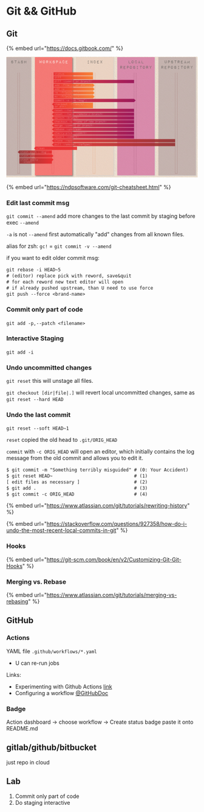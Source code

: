 # Git && GitHub

## Git

{% embed url="https://docs.gitbook.com/" %}

![](../.gitbook/assets/git.png)

{% embed url="https://ndpsoftware.com/git-cheatsheet.html" %}

### Edit last commit msg

`git commit --amend` add more changes to the last commit by staging before exec `--amend`

`-a` is not `--amend` first automatically "add" changes from all known files.

alias for zsh: `gc!` = `git commit -v --amend`

if you want to edit older commit msg:

```
git rebase -i HEAD~5
# (editor) replace pick with reword, save&quit
# for each reword new text editor will open
# if already pushed upstream, than U need to use force
git push --force <brand-name>
```

### Commit only part of code

`git add -p,--patch <filename>` 

### Interactive Staging

`git add -i`

### Undo uncommitted changes

`git reset` this will unstage all files.

`git checkout [dir|file|.]` will revert local uncommitted changes, same as `git reset --hard HEAD`

### Undo the last commit

`git reset --soft HEAD~1` 

`reset` copied the old head to `.git/ORIG_HEAD`

`commit` with `-c ORIG_HEAD` will open an editor, which initially contains the log message from the old commit and allows you to edit it.

```
$ git commit -m "Something terribly misguided" # (0: Your Accident)
$ git reset HEAD~                              # (1)
[ edit files as necessary ]                    # (2)
$ git add .                                    # (3)
$ git commit -c ORIG_HEAD                      # (4)
```

{% embed url="https://www.atlassian.com/git/tutorials/rewriting-history" %}

{% embed url="https://stackoverflow.com/questions/927358/how-do-i-undo-the-most-recent-local-commits-in-git" %}

### Hooks

{% embed url="https://git-scm.com/book/en/v2/Customizing-Git-Git-Hooks" %}

### Merging vs. Rebase

{% embed url="https://www.atlassian.com/git/tutorials/merging-vs-rebasing" %}

## GitHub

### Actions

YAML file `.github/workflows/*.yaml`

* U can re-run jobs

Links:

* Experimenting with Github Actions [link](https://seandavi.github.io/post/learning-github-actions/)
* Configuring a workflow [@GitHubDoc](https://help.github.com/en/actions/configuring-and-managing-workflows/configuring-a-workflow#adding-a-workflow-status-badge-to-your-repository)

### Badge

Action dashboard -> choose workflow -> Create status badge paste it onto README.md

## gitlab/github/bitbucket

just repo in cloud

## Lab

1. Commit only part of code
2. Do staging interactive

